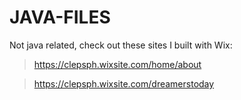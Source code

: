 # JAVA-FILES

Not java related, check out these sites I built with Wix:

> https://clepsph.wixsite.com/home/about

> https://clepsph.wixsite.com/dreamerstoday 
